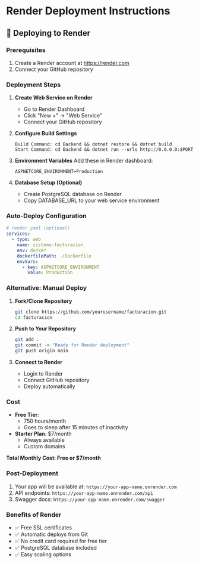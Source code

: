 # Render Deployment Instructions

## 🚀 Deploying to Render

### Prerequisites
1. Create a Render account at https://render.com
2. Connect your GitHub repository

### Deployment Steps

1. **Create Web Service on Render**
   - Go to Render Dashboard
   - Click "New +" → "Web Service"
   - Connect your GitHub repository

2. **Configure Build Settings**
   ```
   Build Command: cd Backend && dotnet restore && dotnet build
   Start Command: cd Backend && dotnet run --urls http://0.0.0.0:$PORT
   ```

3. **Environment Variables**
   Add these in Render dashboard:
   ```
   ASPNETCORE_ENVIRONMENT=Production
   ```

4. **Database Setup (Optional)**
   - Create PostgreSQL database on Render
   - Copy DATABASE_URL to your web service environment

### Auto-Deploy Configuration

```yaml
# render.yaml (optional)
services:
  - type: web
    name: sistema-facturacion
    env: docker
    dockerfilePath: ./Dockerfile
    envVars:
      - key: ASPNETCORE_ENVIRONMENT
        value: Production
```

### Alternative: Manual Deploy

1. **Fork/Clone Repository**
   ```bash
   git clone https://github.com/yourusername/facturacion.git
   cd facturacion
   ```

2. **Push to Your Repository**
   ```bash
   git add .
   git commit -m "Ready for Render deployment"
   git push origin main
   ```

3. **Connect to Render**
   - Login to Render
   - Connect GitHub repository
   - Deploy automatically

### Cost
- **Free Tier**: 
  - 750 hours/month
  - Goes to sleep after 15 minutes of inactivity
- **Starter Plan**: $7/month
  - Always available
  - Custom domains

**Total Monthly Cost: Free or $7/month**

### Post-Deployment
1. Your app will be available at: `https://your-app-name.onrender.com`
2. API endpoints: `https://your-app-name.onrender.com/api`
3. Swagger docs: `https://your-app-name.onrender.com/swagger`

### Benefits of Render
- ✅ Free SSL certificates
- ✅ Automatic deploys from Git
- ✅ No credit card required for free tier
- ✅ PostgreSQL database included
- ✅ Easy scaling options